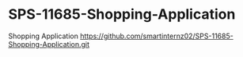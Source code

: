 # SPS-11685-Shopping-Application
Shopping Application
https://github.com/smartinternz02/SPS-11685-Shopping-Application.git

